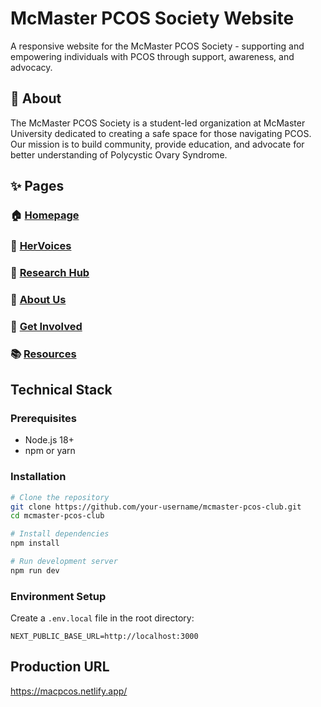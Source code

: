 # McMaster PCOS Society Website

A responsive website for the McMaster PCOS Society - supporting and empowering individuals with PCOS through support, awareness, and advocacy.

## 🎯 About

The McMaster PCOS Society is a student-led organization at McMaster University dedicated to creating a safe space for those navigating PCOS. Our mission is to build community, provide education, and advocate for better understanding of Polycystic Ovary Syndrome.

## ✨ Pages

### 🏠 <a href="https://macpcos.netlify.app/" target="_blank" rel="noopener noreferrer">Homepage</a>

### 📖 <a href="https://macpcos.netlify.app/hervoices" target="_blank" rel="noopener noreferrer">HerVoices</a>

### 🔬 <a href="https://macpcos.netlify.app/research" target="_blank" rel="noopener noreferrer">Research Hub</a>

### 👥 <a href="https://macpcos.netlify.app/about" target="_blank" rel="noopener noreferrer">About Us</a>

### 🤝 <a href="https://macpcos.netlify.app/get-involved" target="_blank" rel="noopener noreferrer">Get Involved</a>

### 📚 <a href="https://macpcos.netlify.app/resources" target="_blank" rel="noopener noreferrer">Resources</a>

## Technical Stack

### Prerequisites
- Node.js 18+ 
- npm or yarn

### Installation
```bash
# Clone the repository
git clone https://github.com/your-username/mcmaster-pcos-club.git
cd mcmaster-pcos-club

# Install dependencies
npm install

# Run development server
npm run dev
```

### Environment Setup
Create a `.env.local` file in the root directory:
```env
NEXT_PUBLIC_BASE_URL=http://localhost:3000
```

## Production URL
https://macpcos.netlify.app/